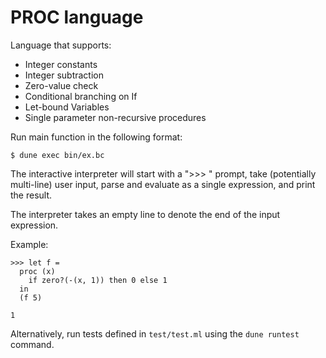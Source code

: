 # PROC language

Language that supports:

* Integer constants
* Integer subtraction
* Zero-value check
* Conditional branching on If
* Let-bound Variables
* Single parameter non-recursive procedures

Run main function in the following format:

```
$ dune exec bin/ex.bc
```

The interactive interpreter will start with a ">>> " prompt, take (potentially multi-line) user input, parse and evaluate as a single expression, and print the result.

The interpreter takes an empty line to denote the end of the input expression.

Example:

```
>>> let f =
  proc (x)
    if zero?(-(x, 1)) then 0 else 1
  in
  (f 5)

1
```

Alternatively, run tests defined in `test/test.ml` using the `dune runtest` command.
